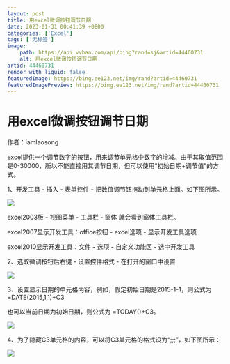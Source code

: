 ```yaml
---
layout: post
title: 用excel微调按钮调节日期
date: 2023-01-31 00:41:39 +0800
categories: ['Excel']
tags: ['无标签']
image:
    path: https://api.vvhan.com/api/bing?rand=sj&artid=44460731
    alt: 用excel微调按钮调节日期
artid: 44460731
render_with_liquid: false
featuredImage: https://bing.ee123.net/img/rand?artid=44460731
featuredImagePreview: https://bing.ee123.net/img/rand?artid=44460731
---
```


# 用excel微调按钮调节日期

作者：iamlaosong

excel提供一个调节数字的按钮，用来调节单元格中数字的增减。由于其取值范围是0-30000，所以不能直接用其调节日期，但可以使用“初始日期+调节值”的方式。

1、开发工具 - 插入 - 表单控件 - 把数值调节钮拖动到单元格上面。如下图所示。

![](https://img-blog.csdn.net/20150319172053284?watermark/2/text/aHR0cDovL2Jsb2cuY3Nkbi5uZXQvaWFtbGFvc29uZw==/font/5a6L5L2T/fontsize/400/fill/I0JBQkFCMA==/dissolve/70/gravity/Center)

excel2003版 - 视图菜单 - 工具栏 - 窗体 就会看到窗体工具栏。
  
excel2007显示开发工具：office按钮 - excel选项 - 显示开发工具选项
  
excel2010显示开发工具：文件 - 选项 - 自定义功能区 - 选中开发工具
  
2、选取微调按钮后右键 - 设置控件格式 - 在打开的窗口中设置

![](https://img-blog.csdn.net/20150319174103316?watermark/2/text/aHR0cDovL2Jsb2cuY3Nkbi5uZXQvaWFtbGFvc29uZw==/font/5a6L5L2T/fontsize/400/fill/I0JBQkFCMA==/dissolve/70/gravity/Center)

3、设置显示日期的单元格内容，例如，假定初始日期是2015-1-1，则公式为=DATE(2015,1,1)+C3

也可以当前日期为初始日期，则公式为
=TODAY()+C3。

![](https://img-blog.csdn.net/20150319173626309?watermark/2/text/aHR0cDovL2Jsb2cuY3Nkbi5uZXQvaWFtbGFvc29uZw==/font/5a6L5L2T/fontsize/400/fill/I0JBQkFCMA==/dissolve/70/gravity/Center)

4、为了隐藏C3单元格的内容，可以将C3单元格的格式设为“;;;”，如下图所示：

![](https://img-blog.csdn.net/20150319173915769?watermark/2/text/aHR0cDovL2Jsb2cuY3Nkbi5uZXQvaWFtbGFvc29uZw==/font/5a6L5L2T/fontsize/400/fill/I0JBQkFCMA==/dissolve/70/gravity/Center)